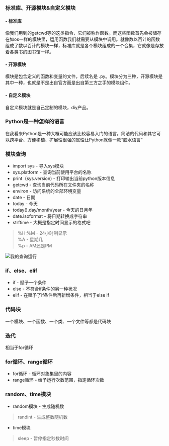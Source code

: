 ### 标准库、开源模块&自定义模块
#### - 标准库
像我们用到的getcwd等的这类指令，它们被称作函数。而这些函数首先会被储存在如os一样的模块里，运用函数我们就需要从模块中调用。就像数以百计的函数组成了数以百计的模块一样，标准库就是各个模块组成的一个合集，它就像是存放着各类书的图书馆一样。
#### - 开源模块
模块是包含定义的函数和变量的文件，后续名是 .py。模块分为三种，开源模块是其中一种，也就是不是出自官方而是出自第三方之手的模块组件。
#### - 自定义模块
自定义模块就是自己定制的模块，diy产品。
### Python是一种怎样的语言
在我看来Python是一种大概可能应该比较容易入门的语言。简洁的代码和其它可以跨平台、方便移植、扩展性很强的属性让Python就像一款“胶水语言”
### 模块查询
- import sys - 导入sys模块
- sys.platform - 查询当前使用平台的名称
- print（sys.version) - 打印输出当前python版本信息
- getcwd - 查询当前代码所在文件夹的名称
- environ - 访问系统的全部环境变量
- date - 日期
- today - 今天
- today().day/month/year - 今天的日月年
- date.isoformat - 将日期转换成字符串
- strftime - 大概是指定时间显示的格式吧
> %H:%M - 24小时制显示  
> %A - 星期几  
> %p - AM还是PM  

![我的查询运行](https://s1.ax1x.com/2020/09/20/wTZBwt.jpg)  

### if、else、elif
- if - 赋予一个条件
- else - 不符合if条件的另一种状况
- elif - 在赋予了if条件后再新增条件，相当于else if
### 代码块
一个模块、一个函数、一个类、一个文件等都是代码块  
### 迭代
相当于for循环
### for循环、range循环
- for循环 - 循环对象集里的内容
- range循环 - 给予运行次数范围，指定循环次数
### random、time模块
- random模块 - 生成随机数
> randint - 生成整数随机数
- time模块
> sleep - 暂停指定秒数时间